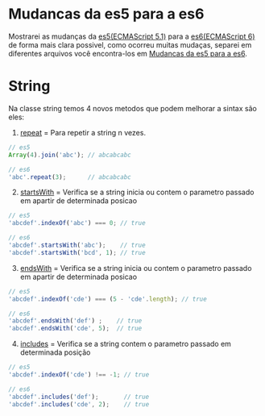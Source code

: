 # Mudancas da es5 para a es6
Mostrarei as mudanças da [es5(ECMAScript 5.1)](http://www.ecma-international.org/ecma-262/5.1/) para a [es6(ECMAScript 6)](http://www.ecma-international.org/ecma-262/6.0/) de forma mais clara possivel, como ocorreu muitas mudaças, separei em diferentes arquivos você encontra-los em [Mudancas da es5 para a es6](https://github.com/codermarcos/frontend-weekly/tree/master/javascript/mudancas-da-es5-para-a-es6/).

String
=
Na classe string temos 4 novos metodos que podem melhorar a sintax são eles:
1. [repeat](http://www.ecma-international.org/ecma-262/6.0/#sec-string.prototype.repeat) = Para repetir a string n vezes.
```javascript
// es5
Array(4).join('abc'); // abcabcabc

// es6
'abc'.repeat(3);      // abcabcabc
```

2. [startsWith](http://www.ecma-international.org/ecma-262/6.0/#sec-string.prototype.startswith) = Verifica se a string inicia ou contem o parametro passado em apartir de determinada posicao
```javascript
// es5
'abcdef'.indexOf('abc') === 0; // true 

// es6
'abcdef'.startsWith('abc');    // true 
'abcdef'.startsWith('bcd', 1); // true 
```

3. [endsWith](http://www.ecma-international.org/ecma-262/6.0/#sec-string.prototype.endswith) = Verifica se a string inicia ou contem o parametro passado em apartir de determinada posicao
```javascript
// es5
'abcdef'.indexOf('cde') === (5 - 'cde'.length); // true 

// es6
'abcdef'.endsWith('def') ;    // true 
'abcdef'.endsWith('cde', 5);  // true 
```

4. [includes](http://www.ecma-international.org/ecma-262/6.0/#sec-string.prototype.includes) = Verifica se a string contem o parametro passado em determinada posição
```javascript
// es5
'abcdef'.indexOf('cde') !== -1; // true 

// es6
'abcdef'.includes('def');       // true 
'abcdef'.includes('cde', 2);    // true 
```